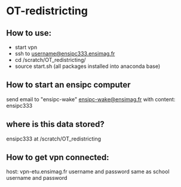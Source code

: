 # OT-redistricting

## How to use:
 * start vpn
 * ssh to username@ensipc333.ensimag.fr
 * cd /scratch/OT\_redistricting/
 * source start.sh (all packages installed into anaconda base) 

## How to start an ensipc computer
send email to "ensipc-wake" <ensipc-wake@ensimag.fr>
with content: ensipc333

## where is this data stored?
ensipc333 at /scratch/OT\_redistricting

## How to get vpn connected:
host: vpn-etu.ensimag.fr
username and password same as school username and password



